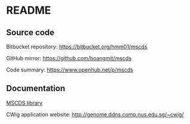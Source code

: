 # README #

## Source code ##

Bitbucket repository: https://bitbucket.org/hmm01/mscds

GitHub mirror: https://github.com/hoangmit/mscds

Code summary: https://www.openhub.net/p/mscds

## Documentation

[MSCDS library](docs/_0_mscds.md)

CWig application website: http://genome.ddns.comp.nus.edu.sg/~cwig/







